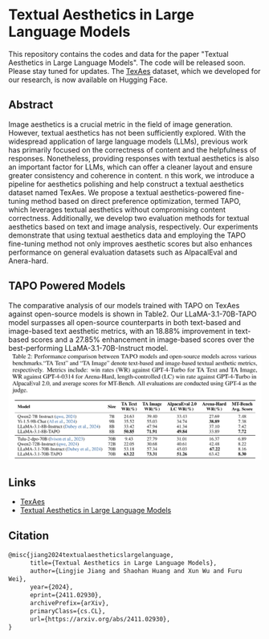 # Textual Aesthetics in Large Language Models
This repository contains the codes and data for the paper "Textual Aesthetics in Large Language Models". The code will be released soon. Please stay tuned for updates. The [TexAes](https://huggingface.co/datasets/lingjie23/TexAes) dataset, which we developed for our research, is now available on Hugging Face. 

## Abstract
Image aesthetics is a crucial metric in the field of image generation. However, textual aesthetics has not been sufficiently explored. With the widespread application of large language models (LLMs), previous work has primarily focused on the correctness of content and the helpfulness of responses. Nonetheless, providing responses with textual aesthetics is also an important factor for LLMs, which can offer a cleaner layout and ensure greater consistency and coherence in content. 
n this work, we introduce a pipeline for aesthetics polishing and help construct a textual aesthetics dataset named TexAes. We propose a textual aesthetics-powered fine-tuning method based on direct preference optimization, termed TAPO, which leverages textual aesthetics without compromising content correctness. Additionally, we develop two evaluation methods for textual aesthetics based on text and image analysis, respectively.
Our experiments demonstrate that using textual aesthetics data and employing the TAPO fine-tuning method not only improves aesthetic scores but also enhances performance on general evaluation datasets such as AlpacalEval and Anera-hard.

## TAPO Powered Models
The comparative analysis of our models trained with TAPO on TexAes against open-source models is shown in Table2. Our LLaMA-3.1-70B-TAPO model surpasses all open-source counterparts in both text-based and image-based text aesthetic metrics, with an 18.88% improvement in text-based scores and a 27.85% enhancement in image-based scores over the best-performing LLaMA-3.1-70B-Instruct model. 
![Figure 2](figures/figure2.png)

## Links
- [TexAes](https://huggingface.co/datasets/lingjie23/TexAes)
- [Textual Aesthetics in Large Language Models](https://arxiv.org/pdf/2411.02930)

## Citation
```
@misc{jiang2024textualaestheticslargelanguage,
      title={Textual Aesthetics in Large Language Models}, 
      author={Lingjie Jiang and Shaohan Huang and Xun Wu and Furu Wei},
      year={2024},
      eprint={2411.02930},
      archivePrefix={arXiv},
      primaryClass={cs.CL},
      url={https://arxiv.org/abs/2411.02930}, 
}
```